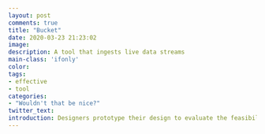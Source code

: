 ```yaml
---
layout: post
comments: true
title: "Bucket"
date: 2020-03-23 21:23:02
image: 
description: A tool that ingests live data streams
main-class: 'ifonly'
color:
tags:
- effective
- tool
categories:
- "Wouldn't that be nice?"
twitter_text:
introduction: Designers prototype their design to evaluate the feasibility, desirability and viability of their design concepts through performance measurements or user testing. These can be captured by sensor data. Designers often lack the programming skills to effectively implement data collection as part of their prototypes. Bucket is a data cloud platform with a set of API and SDK to facilitate ingestion of data from various languages and platforms.
---
```

